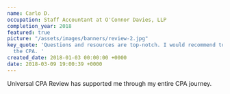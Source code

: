 ```yaml
---
name: Carlo D.
occupation: Staff Accountant at O'Connor Davies, LLP
completion_year: 2018
featured: true
picture: "/assets/images/banners/review-2.jpg"
key_quote: 'Questions and resources are top-notch. I would recommend to anybody pursuing
  the CPA. '
created_date: 2018-01-03 00:00:00 +0000
date: 2018-03-09 19:00:39 +0000
---
```

Universal CPA Review has supported me through my entire CPA journey.  